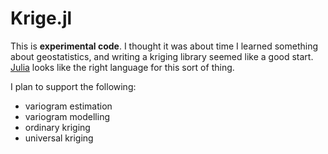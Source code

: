 Krige.jl
=======

This is **experimental code**. I thought it was about time I learned something about
geostatistics, and writing a kriging library seemed like a good start.
[Julia](http://julialang.org/) looks like the right language for this sort of thing.

I plan to support the following:
- variogram estimation
- variogram modelling
- ordinary kriging
- universal kriging

